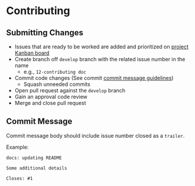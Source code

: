 # Contributing

## Submitting Changes

- Issues that are ready to be worked are added and prioritized on [project Kanban board](https://github.com/orgs/carmck/projects/5)
- Create branch off `develop` branch with the related issue number in the name
    - e.g., `12-contributing doc`
- Commit code changes (See commit [commit message guidelines](#Commit-Message))
    - Squash unneeded commits
- Open pull request against the `develop` branch
- Gain an approval code review 
- Merge and close pull request

## Commit Message

Commit message body should include issue number closed as a `trailer`.

Example:
```
docs: updating README

Some additional details

Closes: #1
```
